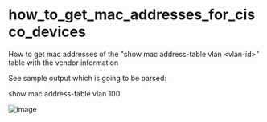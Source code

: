 # how_to_get_mac_addresses_for_cisco_devices
How to get mac addresses of the "show mac address-table vlan &lt;vlan-id>" table with the vendor information

See sample output which is going to be parsed: 

show mac address-table vlan 100

![image](https://user-images.githubusercontent.com/94804863/161220281-c9e1120b-f29c-47dc-86d0-3c47ec041e6d.png)
